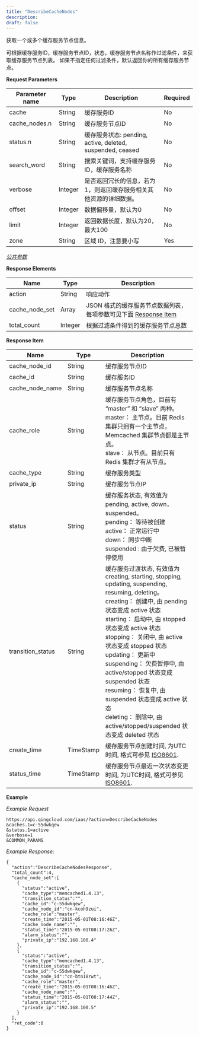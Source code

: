 ```yaml
---
title: "DescribeCacheNodes"
description: 
draft: false
---
```




获取一个或多个缓存服务节点信息。

可根据缓存服务ID，缓存服务节点ID，状态，缓存服务节点名称作过滤条件，来获取缓存服务节点列表。 如果不指定任何过滤条件，默认返回你的所有缓存服务节点。

**Request Parameters**

| Parameter name | Type | Description | Required |
| --- | --- | --- | --- |
| cache | String | 缓存服务ID | No |
| cache_nodes.n | String | 缓存服务节点ID | No |
| status.n | String | 缓存服务状态: pending, active, deleted, suspended, ceased | No |
| search_word | String | 搜索关键词，支持缓存服务ID，缓存服务名称 | No |
| verbose | Integer | 是否返回冗长的信息，若为1，则返回缓存服务相关其他资源的详细数据。 | No |
| offset | Integer | 数据偏移量，默认为0 | No |
| limit | Integer | 返回数据长度，默认为20，最大100 | No |
| zone | String | 区域 ID，注意要小写 | Yes |

[_公共参数_](../../../parameters/)

**Response Elements**

| Name | Type | Description |
| --- | --- | --- |
| action | String | 响应动作 |
| cache_node_set | Array | JSON 格式的缓存服务节点数据列表，每项参数可见下面 [Response Item](#response-item) |
| total_count | Integer | 根据过滤条件得到的缓存服务节点总数 |

**Response Item**

| Name | Type | Description |
| --- | --- | --- |
| cache_node_id | String | 缓存服务节点ID |
| cache_id | String | 缓存服务ID |
| cache_node_name | String | 缓存服务节点名称 |
| cache_role | String | 缓存服务节点角色，目前有 “master” 和 “slave” 两种。<br/>master： 主节点。目前 Redis 集群只拥有一个主节点，Memcached 集群节点都是主节点。<br/>slave： 从节点。目前只有 Redis 集群才有从节点。 |
| cache_type | String | 缓存服务类型 |
| private_ip | String | 缓存服务节点IP |
| status | String | 缓存服务状态, 有效值为pending, active, down，suspended。<br/>pending： 等待被创建<br/>active： 正常运行中<br/>down： 同步中断<br/>suspended : 由于欠费, 已被暂停使用 |
| transition_status | String | 缓存服务过渡状态, 有效值为creating, starting, stopping, updating, suspending, resuming, deleting。<br/>creating： 创建中, 由 pending 状态变成 active 状态<br/>starting： 启动中, 由 stopped 状态变成 active 状态<br/>stopping： 关闭中, 由 active 状态变成 stopped 状态<br/>updating： 更新中<br/>suspending： 欠费暂停中, 由 active/stopped 状态变成 suspended 状态<br/>resuming： 恢复中, 由 suspended 状态变成 active 状态<br/>deleting： 删除中, 由 active/stopped/suspended 状态变成 deleted 状态 |
| create_time | TimeStamp | 缓存服务节点创建时间, 为UTC时间, 格式可参见 [ISO8601](http://www.w3.org/TR/NOTE-datetime). |
| status_time | TimeStamp | 缓存服务节点最近一次状态变更时间, 为UTC时间, 格式可参见 [ISO8601](http://www.w3.org/TR/NOTE-datetime). |

**Example**

_Example Request_

```
https://api.qingcloud.com/iaas/?action=DescribeCacheNodes
&caches.1=c-55dwkqew
&status.1=active
&verbose=1
&COMMON_PARAMS
```

_Example Response_:

```
{
  "action":"DescribeCacheNodesResponse",
  "total_count":4,
  "cache_node_set":[
    {
      "status":"active",
      "cache_type":"memcached1.4.13",
      "transition_status":"",
      "cache_id":"c-55dwkqew",
      "cache_node_id":"cn-kcoh9zui",
      "cache_role":"master",
      "create_time":"2015-05-01T08:16:46Z",
      "cache_node_name":"",
      "status_time":"2015-05-01T08:17:26Z",
      "alarm_status":"",
      "private_ip":"192.168.100.4"
    },
    {
      "status":"active",
      "cache_type":"memcached1.4.13",
      "transition_status":"",
      "cache_id":"c-55dwkqew",
      "cache_node_id":"cn-btn18rwt",
      "cache_role":"master",
      "create_time":"2015-05-01T08:16:46Z",
      "cache_node_name":"",
      "status_time":"2015-05-01T08:17:44Z",
      "alarm_status":"",
      "private_ip":"192.168.100.5"
    }
  ],
  "ret_code":0
}
```

